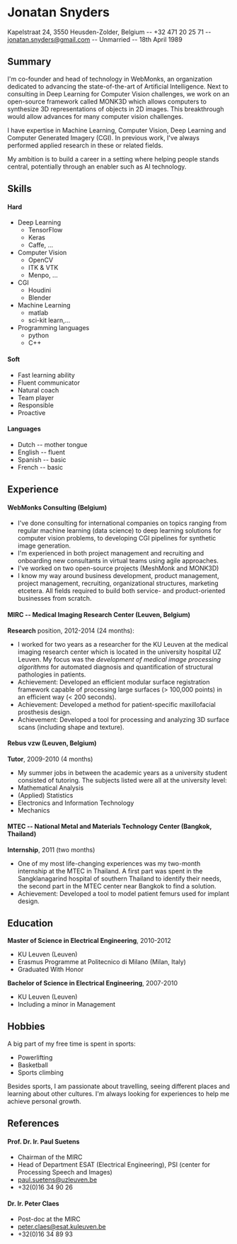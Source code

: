 # Jonatan Snyders
Kapelstraat 24, 3550 Heusden-Zolder, Belgium -- +32 471 20 25 71 -- jonatan.snyders@gmail.com -- Unmarried -- 18th April 1989

## Summary
I'm co-founder and head of technology in WebMonks, an organization dedicated to advancing the state-of-the-art of Artificial Intelligence. Next to consulting in Deep Learning for Computer Vision challenges, we work on an open-source framework called MONK3D which allows computers to synthesize 3D representations of objects in 2D images. This breakthrough would allow advances for many computer vision challenges.

I have expertise in Machine Learning, Computer Vision, Deep Learning and Computer Generated Imagery (CGI). In previous work, I've always performed applied research in these or related fields.

My ambition is to build a career in a setting where helping people stands central, potentially through an enabler such as AI technology.

## Skills
#### Hard
* Deep Learning
    * TensorFlow
    * Keras
    * Caffe, ...
* Computer Vision
    * OpenCV
    * ITK & VTK
    * Menpo, ...
* CGI
    * Houdini
    * Blender
* Machine Learning
    * matlab
    * sci-kit learn,...
* Programming languages
    * python
    * C++

#### Soft
* Fast learning ability
* Fluent communicator
* Natural coach
* Team player
* Responsible
* Proactive

#### Languages  
* Dutch -- mother tongue
* English -- fluent
* Spanish -- basic
* French -- basic

## Experience

#### WebMonks Consulting (Belgium)
* I've done consulting for international companies on topics ranging from regular machine learning (data science) to deep learning solutions for computer vision problems, to developing CGI pipelines for synthetic image generation.
* I'm experienced in both project management and recruiting and onboarding new consultants in virtual teams using agile approaches.
* I've worked on two open-source projects (MeshMonk and MONK3D)
* I know my way around business development, product management, project management, recruiting, organizational structures, marketing etcetera. All fields required to build both service- and product-oriented businesses from scratch.

#### MIRC -- Medical Imaging Research Center (Leuven, Belgium)

**Research** position, 2012-2014 (24 months):

* I worked for two years as a researcher for the KU Leuven at the medical imaging research center which is located in the university hospital UZ Leuven. My focus was the *development of medical image processing algorithms* for automated diagnosis and quantification of structural pathologies in patients.
* Achievement: Developed an efficient modular surface registration framework capable of processing large surfaces (> 100,000 points) in an efficient way (< 200 seconds).
* Achievement: Developed a method for patient-specific maxillofacial prosthesis design.
* Achievement: Developed a tool for processing and analyzing 3D surface scans (including shape and texture).

#### Rebus vzw (Leuven, Belgium)

**Tutor**, 2009-2010 (4 months)

* My summer jobs in between the academic years as a university student consisted of tutoring. The subjects listed were all at the university level:
 * Mathematical Analysis
 * (Applied) Statistics
 * Electronics and Information Technology
 * Mechanics

#### MTEC -- National Metal and Materials Technology Center (Bangkok, Thailand)

**Internship**, 2011 (two months)

* One of my most life-changing experiences was my two-month internship at the MTEC in Thailand. A first part was spent in the Sangklanagarind hospital of southern Thailand to identify their needs, the second part in the MTEC center near Bangkok to find a solution.
* Achievement: Developed a tool to model patient femurs used for implant design.

## Education
**Master of Science in Electrical Engineering**, 2010-2012

* KU Leuven (Leuven)
* Erasmus Programme at Politecnico di Milano (Milan, Italy)
* Graduated With Honor

**Bachelor of Science in Electrical Engineering**, 2007-2010

* KU Leuven (Leuven)
* Including a minor in Management

## Hobbies
A big part of my free time is spent in sports:

* Powerlifting
* Basketball
* Sports climbing

Besides sports, I am passionate about travelling, seeing different places and learning about other cultures. I'm always looking for experiences to help me achieve personal growth.

## References
#### Prof. Dr. Ir. Paul Suetens
* Chairman of the MIRC
* Head of Department ESAT (Electrical Engineering), PSI (center for Processing Speech and Images)
* paul.suetens@uzleuven.be
* +32(0)16 34 90 26

#### Dr. Ir. Peter Claes
* Post-doc at the MIRC
* peter.claes@esat.kuleuven.be
* +32(0)16 34 89 93


<!-- # Welcome to MkDocs

For full documentation visit [mkdocs.org](https://www.mkdocs.org).

## Commands

* `mkdocs new [dir-name]` - Create a new project.
* `mkdocs serve` - Start the live-reloading docs server.
* `mkdocs build` - Build the documentation site.
* `mkdocs -h` - Print help message and exit.

## Project layout

    mkdocs.yml    # The configuration file.
    docs/
        index.md  # The documentation homepage.
        ...       # Other markdown pages, images and other files. -->
